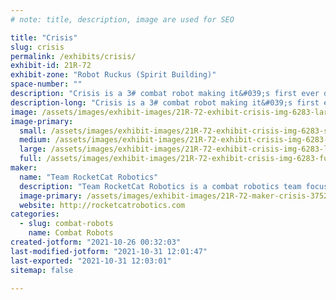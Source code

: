 ```yaml
---
# note: title, description, image are used for SEO

title: "Crisis"
slug: crisis
permalink: /exhibits/crisis/
exhibit-id: 21R-72
exhibit-zone: "Robot Ruckus (Spirit Building)"
space-number: ""
description: "Crisis is a 3# combat robot making it&#039;s first ever debut at Robot Ruckus 2021!"
description-long: "Crisis is a 3# combat robot making it&#039;s first ever debut at Robot Ruckus 2021!"
image: /assets/images/exhibit-images/21R-72-exhibit-crisis-img-6283-large.jpg
image-primary: 
  small: /assets/images/exhibit-images/21R-72-exhibit-crisis-img-6283-small.jpg
  medium: /assets/images/exhibit-images/21R-72-exhibit-crisis-img-6283-medium.jpg
  large: /assets/images/exhibit-images/21R-72-exhibit-crisis-img-6283-large.jpg
  full: /assets/images/exhibit-images/21R-72-exhibit-crisis-img-6283-full.jpg
maker: 
  name: "Team RocketCat Robotics"
  description: "Team RocketCat Robotics is a combat robotics team focused on building attractive, effective robots. The team hopes to use our robots to inspire others to find a passion for robotics and STEM."
  image-primary: /assets/images/exhibit-images/21R-72-maker-crisis-37522946-506031353158952-3024039112509227008-n-medium.jpg
  website: http://rocketcatrobotics.com
categories: 
  - slug: combat-robots
    name: Combat Robots
created-jotform: "2021-10-26 00:32:03"
last-modified-jotform: "2021-10-31 12:01:47"
last-exported: "2021-10-31 12:03:01"
sitemap: false

---
```

